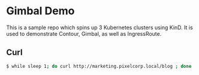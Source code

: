 # Gimbal Demo

 This is a sample repo which spins up 3 Kubernetes clusters using KinD. It is used to demonstrate Contour, Gimbal, as well as IngressRoute. 

## Curl 

```bash
$ while sleep 1; do curl http://marketing.pixelcorp.local/blog ; done
```